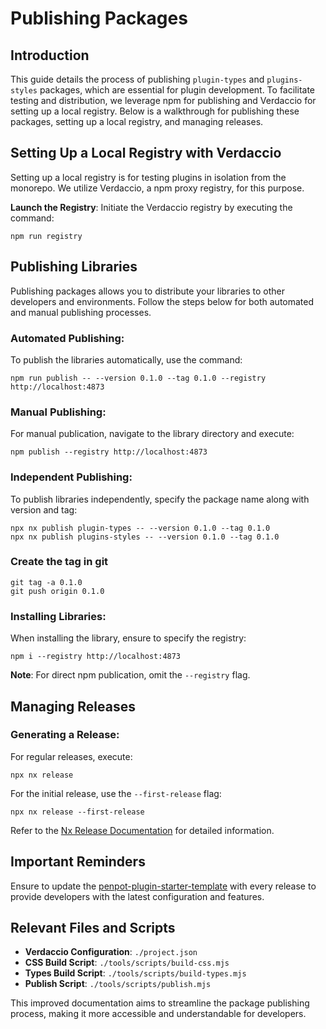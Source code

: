 # Publishing Packages

## Introduction

This guide details the process of publishing `plugin-types` and `plugins-styles` packages, which are essential for plugin development. To facilitate testing and distribution, we leverage npm for publishing and Verdaccio for setting up a local registry. Below is a walkthrough for publishing these packages, setting up a local registry, and managing releases.

## Setting Up a Local Registry with Verdaccio

Setting up a local registry is for testing plugins in isolation from the monorepo. We utilize Verdaccio, a npm proxy registry, for this purpose.

**Launch the Registry**: Initiate the Verdaccio registry by executing the command:

```shell
npm run registry
```

## Publishing Libraries

Publishing packages allows you to distribute your libraries to other developers and environments. Follow the steps below for both automated and manual publishing processes.

### Automated Publishing:

To publish the libraries automatically, use the command:

```shell
npm run publish -- --version 0.1.0 --tag 0.1.0 --registry http://localhost:4873
```

### Manual Publishing:

For manual publication, navigate to the library directory and execute:

```shell
npm publish --registry http://localhost:4873
```

### Independent Publishing:

To publish libraries independently, specify the package name along with version and tag:

```shell
npx nx publish plugin-types -- --version 0.1.0 --tag 0.1.0
npx nx publish plugins-styles -- --version 0.1.0 --tag 0.1.0
```

### Create the tag in git

```shell
git tag -a 0.1.0
git push origin 0.1.0
```

### Installing Libraries:

When installing the library, ensure to specify the registry:

```shell
npm i --registry http://localhost:4873
```

**Note**: For direct npm publication, omit the `--registry` flag.

## Managing Releases

### Generating a Release:

For regular releases, execute:

```shell
npx nx release
```

For the initial release, use the `--first-release` flag:

```shell
npx nx release --first-release
```

Refer to the [Nx Release Documentation](https://nx.dev/recipes/nx-release/publish-in-ci-cd) for detailed information.

## Important Reminders

Ensure to update the [penpot-plugin-starter-template](https://github.com/penpot/penpot-plugin-starter-template) with every release to provide developers with the latest configuration and features.

## Relevant Files and Scripts

- **Verdaccio Configuration**: `./project.json`
- **CSS Build Script**: `./tools/scripts/build-css.mjs`
- **Types Build Script**: `./tools/scripts/build-types.mjs`
- **Publish Script**: `./tools/scripts/publish.mjs`

This improved documentation aims to streamline the package publishing process, making it more accessible and understandable for developers.
